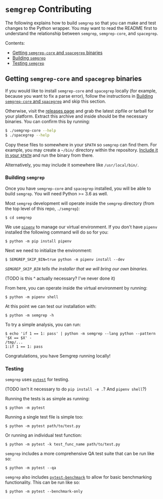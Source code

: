 # `semgrep` Contributing

The following explains how to build `semgrep` so that you can make and test changes to the Python wrapper. You may want to read the README first to understand the relationship between `semgrep`, `semgrep-core`, and `spacegrep`.

Contents:

* [Getting `semgrep-core` and `spacegrep` binaries](#getting-semgrep-core-and-spacegrep-binaries)
* [Building `semgrep`](#building-semgrep)
* [Testing `semgrep`](#testing-semgrep)

## Getting `semgrep-core` and `spacegrep` binaries

If you would like to install `semgrep-core` and `spacegrep` locally (for example, because you want to fix a parse error), follow the instructions in [Building `semgrep-core` and `spacegrep`](link) and skip this section.

Otherwise, visit the [releases page](https://github.com/returntocorp/semgrep/releases)
and grab the latest zipfile or tarball for your platform. Extract this archive
and inside should be the necessary binaries. You can confirm this by running:

```bash
$ ./semgrep-core --help
$ ./spacegrep --help
```

Copy these files to somewhere in your `$PATH` so `semgrep` can find them. For
example, you may create a `~/bin/` directory within the repository. [Include it in your `$PATH`](https://unix.stackexchange.com/questions/26047/how-to-correctly-add-a-path-to-path)
and run the binary from there. 

Alternatively, you may include it somewhere like `/usr/local/bin/`. 

### Building `semgrep`

Once you have `semgrep-core` and `spacegrep` installed, you will be able to build `semgrep`. You will need Python >= 3.6 as well.

Most `semgrep` development will operate inside the `semgrep` directory (from the top level of this repo, `./semgrep`):

```
$ cd semgrep
```

We use [`pipenv`](https://github.com/pypa/pipenv) to manage our virtual
environment. If you don't have `pipenv` installed the following command will do
so for you:

```
$ python -m pip install pipenv
```

Next we need to initialize the environment:

```
$ SEMGREP_SKIP_BIN=true python -m pipenv install --dev
```

*`SEMGREP_SKIP_BIN` tells the installer that we will bring our own binaries.*

(TODO is this ^ actually necessary? I've never done it)

From here, you can operate inside the virtual environment by running:

```
$ python -m pipenv shell
```

At this point we can test our installation with:

```
$ python -m semgrep -h
```

To try a simple analysis, you can run:

```
$ echo 'if 1 == 1: pass' | python -m semgrep --lang python --pattern '$X == $X' -
/tmp/...
1:if 1 == 1: pass
```

Congratulations, you have Semgrep running locally!

### Testing

`semgrep` uses [`pytest`](https://docs.pytest.org/en/latest/) for testing. 

(TODO isn't it necessary to do `pip install -e .`? And `pipenv shell`?)

Running the tests is as simple as running:

```
$ python -m pytest
```

Running a single test file is simple too:

```
$ python -m pytest path/to/test.py
```

Or running an individual test function:

```
$ python -m pytest -k test_func_name path/to/test.py
```

`semgrep` includes a more comprehensive QA test suite that can be run like so:

```
$ python -m pytest --qa
```

`semgrep` also includes [`pytest-benchmark`](https://pytest-benchmark.readthedocs.io/en/latest/)
to allow for basic benchmarking functionality. This can be run like so:

```
$ python -m pytest --benchmark-only
```

